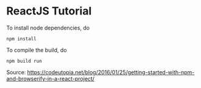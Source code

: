 # ReactJS Tutorial

To install node dependencies, do
```
npm install
```

To compile the build, do
```
npm build run
```

Source: https://codeutopia.net/blog/2016/01/25/getting-started-with-npm-and-browserify-in-a-react-project/